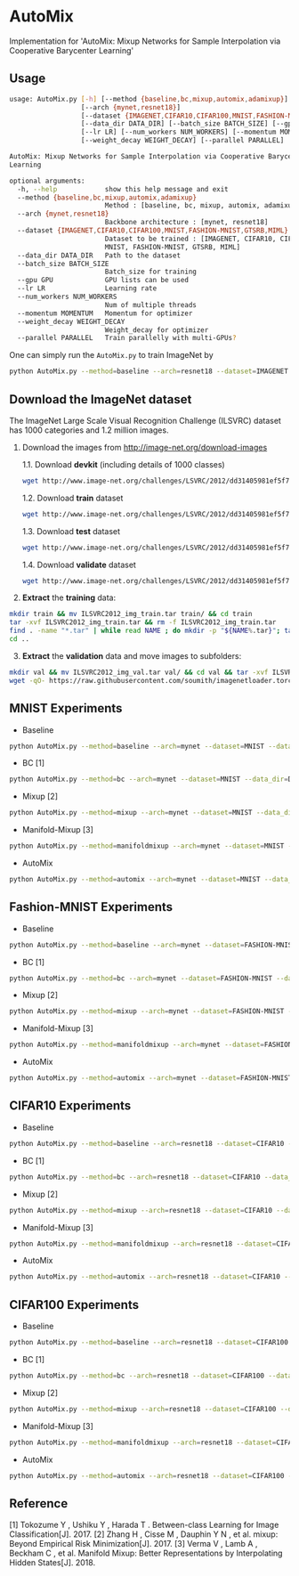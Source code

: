 # AutoMix
 Implementation for 'AutoMix: Mixup Networks for Sample Interpolation via Cooperative Barycenter Learning'

## Usage
```bash
usage: AutoMix.py [-h] [--method {baseline,bc,mixup,automix,adamixup}]
                  [--arch {mynet,resnet18}]
                  [--dataset {IMAGENET,CIFAR10,CIFAR100,MNIST,FASHION-MNIST,GTSRB,MIML}]
                  [--data_dir DATA_DIR] [--batch_size BATCH_SIZE] [--gpu GPU]
                  [--lr LR] [--num_workers NUM_WORKERS] [--momentum MOMENTUM]
                  [--weight_decay WEIGHT_DECAY] [--parallel PARALLEL]

AutoMix: Mixup Networks for Sample Interpolation via Cooperative Barycenter
Learning

optional arguments:
  -h, --help            show this help message and exit
  --method {baseline,bc,mixup,automix,adamixup}
                        Method : [baseline, bc, mixup, automix, adamixup]
  --arch {mynet,resnet18}
                        Backbone architecture : [mynet, resnet18]
  --dataset {IMAGENET,CIFAR10,CIFAR100,MNIST,FASHION-MNIST,GTSRB,MIML}
                        Dataset to be trained : [IMAGENET, CIFAR10, CIFAR100,
                        MNIST, FASHION-MNIST, GTSRB, MIML]
  --data_dir DATA_DIR   Path to the dataset
  --batch_size BATCH_SIZE
                        Batch_size for training
  --gpu GPU             GPU lists can be used
  --lr LR               Learning rate
  --num_workers NUM_WORKERS
                        Num of multiple threads
  --momentum MOMENTUM   Momentum for optimizer
  --weight_decay WEIGHT_DECAY
                        Weight_decay for optimizer
  --parallel PARALLEL   Train parallelly with multi-GPUs?

```
One can simply run the ```AutoMix.py``` to train ImageNet by
```bash
python AutoMix.py --method=baseline --arch=resnet18 --dataset=IMAGENET --data_dir=/media/reborn/Others2/ImageNet --batch_size=32 --lr=0.01 --gpu=0,1 --num_workers=8 --parallel=True --log_path=./automix.log
```

## Download the ImageNet dataset
The ImageNet Large Scale Visual Recognition Challenge (ILSVRC) dataset has 1000 categories and 1.2 million images. 

1. Download the images from http://image-net.org/download-images

   1.1. Download **devkit** (including details of 1000 classes)

   ```bash
   wget http://www.image-net.org/challenges/LSVRC/2012/dd31405981ef5f776aa17412e1f0c112/ILSVRC2012_devkit_t12.tar.gz
   ```
   1.2. Download **train** dataset

   ```bash
   wget http://www.image-net.org/challenges/LSVRC/2012/dd31405981ef5f776aa17412e1f0c112/ILSVRC2012_img_train.tar
   ```
   1.3. Download **test** dataset
   ```bash
   wget http://www.image-net.org/challenges/LSVRC/2012/dd31405981ef5f776aa17412e1f0c112/ILSVRC2012_img_val.tar
   ```
   1.4. Download **validate** dataset
   ```bash
   wget http://www.image-net.org/challenges/LSVRC/2012/dd31405981ef5f776aa17412e1f0c112/ILSVRC2012_img_test_v10102019.tar
   ```

2. **Extract** the **training** data:
  ```bash
  mkdir train && mv ILSVRC2012_img_train.tar train/ && cd train
  tar -xvf ILSVRC2012_img_train.tar && rm -f ILSVRC2012_img_train.tar
  find . -name "*.tar" | while read NAME ; do mkdir -p "${NAME%.tar}"; tar -xvf "${NAME}" -C "${NAME%.tar}"; rm -f "${NAME}"; done
  cd ..
  ```

3. **Extract** the **validation** data and move images to subfolders:
  ```bash
  mkdir val && mv ILSVRC2012_img_val.tar val/ && cd val && tar -xvf ILSVRC2012_img_val.tar
  wget -qO- https://raw.githubusercontent.com/soumith/imagenetloader.torch/master/valprep.sh | bash
  ```

## MNIST Experiments

- Baseline
```bash
python AutoMix.py --method=baseline --arch=mynet --dataset=MNIST --data_dir=Dataset --batch_size=100 --lr=0.1 --gpu=0 --num_workers=8 --parallel=True --epoch=100 --kfold=10
```

- BC [1]
```bash
python AutoMix.py --method=bc --arch=mynet --dataset=MNIST --data_dir=Dataset --batch_size=100 --lr=0.1 --gpu=0 --num_workers=8 --parallel=True --epoch=100 --kfold=10
```

- Mixup [2]
```bash
python AutoMix.py --method=mixup --arch=mynet --dataset=MNIST --data_dir=Dataset --batch_size=100 --lr=0.1 --gpu=0 --num_workers=8 --parallel=True --epoch=100 --kfold=10
```

- Manifold-Mixup [3]
```bash
python AutoMix.py --method=manifoldmixup --arch=mynet --dataset=MNIST --data_dir=Dataset --batch_size=100 --lr=0.1 --gpu=0 --num_workers=8 --parallel=True --epoch=100 --kfold=10
```

- AutoMix
```bash
python AutoMix.py --method=automix --arch=mynet --dataset=MNIST --data_dir=Dataset --batch_size=100 --lr=0.1 --gpu=0 --num_workers=8 --parallel=True --epoch=100 --kfold=10
```

## Fashion-MNIST Experiments

- Baseline
```bash
python AutoMix.py --method=baseline --arch=mynet --dataset=FASHION-MNIST --data_dir=Dataset --batch_size=100 --lr=0.1 --gpu=0 --num_workers=8 --parallel=True --epoch=100 --kfold=10
```

- BC [1]
```bash
python AutoMix.py --method=bc --arch=mynet --dataset=FASHION-MNIST --data_dir=Dataset --batch_size=100 --lr=0.1 --gpu=0 --num_workers=8 --parallel=True --epoch=100 --kfold=10
```

- Mixup [2]
```bash
python AutoMix.py --method=mixup --arch=mynet --dataset=FASHION-MNIST --data_dir=Dataset --batch_size=100 --lr=0.1 --gpu=0 --num_workers=8 --parallel=True --epoch=100 --kfold=10
```

- Manifold-Mixup [3]
```bash
python AutoMix.py --method=manifoldmixup --arch=mynet --dataset=FASHION-MNIST --data_dir=Dataset --batch_size=100 --lr=0.1 --gpu=0 --num_workers=8 --parallel=True --epoch=100 --kfold=10
```

- AutoMix
```bash
python AutoMix.py --method=automix --arch=mynet --dataset=FASHION-MNIST --data_dir=Dataset --batch_size=100 --lr=0.1 --gpu=0 --num_workers=8 --parallel=True --epoch=100 --kfold=10
```

## CIFAR10 Experiments

- Baseline
```bash
python AutoMix.py --method=baseline --arch=resnet18 --dataset=CIFAR10 --data_dir=Dataset/CIFAR10 --batch_size=100 --lr=0.1 --gpu=0 --num_workers=8 --parallel=True --epoch=300 --kfold=10
```

- BC [1]
```bash
python AutoMix.py --method=bc --arch=resnet18 --dataset=CIFAR10 --data_dir=Dataset/CIFAR10 --batch_size=100 --lr=0.1 --gpu=0 --num_workers=8 --parallel=True --epoch=300 --kfold=10
```

- Mixup [2]
```bash
python AutoMix.py --method=mixup --arch=resnet18 --dataset=CIFAR10 --data_dir=Dataset/CIFAR10 --batch_size=100 --lr=0.1 --gpu=0 --num_workers=8 --parallel=True --epoch=300 --kfold=10
```

- Manifold-Mixup [3]
```bash
python AutoMix.py --method=manifoldmixup --arch=resnet18 --dataset=CIFAR10 --data_dir=Dataset/CIFAR10 --batch_size=100 --lr=0.1 --gpu=0 --num_workers=8 --parallel=True --epoch=300 --kfold=10
```

- AutoMix
```bash
python AutoMix.py --method=automix --arch=resnet18 --dataset=CIFAR10 --data_dir=Dataset/CIFAR10 --batch_size=100 --lr=0.1 --gpu=0 --num_workers=8 --parallel=True --epoch=300 --kfold=10
```

## CIFAR100 Experiments

- Baseline
```bash
python AutoMix.py --method=baseline --arch=resnet18 --dataset=CIFAR100 --data_dir=Dataset/CIFAR100 --batch_size=100 --lr=0.1 --gpu=0 --num_workers=8 --parallel=True --epoch=300 --kfold=10
```

- BC [1]
```bash
python AutoMix.py --method=bc --arch=resnet18 --dataset=CIFAR100 --data_dir=Dataset/CIFAR100 --batch_size=100 --lr=0.1 --gpu=0 --num_workers=8 --parallel=True --epoch=300 --kfold=10
```

- Mixup [2]
```bash
python AutoMix.py --method=mixup --arch=resnet18 --dataset=CIFAR100 --data_dir=Dataset/CIFAR100 --batch_size=100 --lr=0.1 --gpu=0 --num_workers=8 --parallel=True --epoch=300 --kfold=10
```

- Manifold-Mixup [3]
```bash
python AutoMix.py --method=manifoldmixup --arch=resnet18 --dataset=CIFAR100 --data_dir=Dataset/CIFAR100 --batch_size=1024 --lr=0.1 --gpu=0 --num_workers=8 --parallel=True --epoch=300 --kfold=10
```

- AutoMix
```bash
python AutoMix.py --method=automix --arch=resnet18 --dataset=CIFAR100 --data_dir=Dataset/CIFAR100 --batch_size=100 --lr=0.1 --gpu=0 --num_workers=8 --parallel=True --epoch=300 --kfold=10
```

## Reference

[1] Tokozume Y , Ushiku Y , Harada T . Between-class Learning for Image Classification[J]. 2017.
[2] Zhang H , Cisse M , Dauphin Y N , et al. mixup: Beyond Empirical Risk Minimization[J]. 2017.
[3] Verma V , Lamb A , Beckham C , et al. Manifold Mixup: Better Representations by Interpolating Hidden States[J]. 2018.